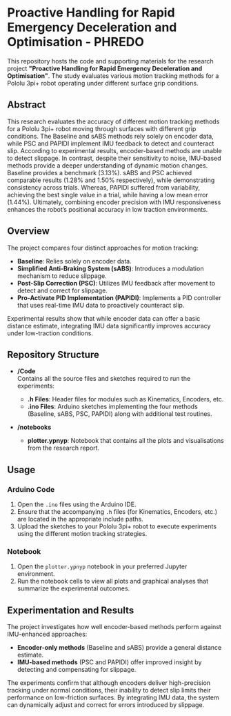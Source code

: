 # Proactive Handling for Rapid Emergency Deceleration and Optimisation - PHREDO

This repository hosts the code and supporting materials for the research project **"Proactive Handling for Rapid Emergency
Deceleration and Optimisation"**. The study evaluates various motion tracking methods for a Pololu 3pi+ robot operating under different surface grip conditions.

## Abstract

This research evaluates the accuracy of different motion tracking methods for a Pololu 3pi+ robot moving through surfaces with different grip conditions. The Baseline and sABS methods rely solely on encoder data, while PSC and PAPIDI implement IMU feedback to detect and counteract slip. According to experimental results, encoder-based methods are unable to detect slippage. In contrast, despite their sensitivity to noise, IMU-based methods provide a deeper understanding of dynamic motion changes. Baseline provides a benchmark (3.13%). sABS and PSC achieved comparable results (1.28% and 1.50% respectively), while demonstrating consistency across trials. Whereas, PAPIDI suffered from variability, achieving the best single value in a trial, while having a low mean error (1.44%). Ultimately, combining encoder precision with IMU responsiveness enhances the robot’s positional accuracy in low traction environments.

## Overview

The project compares four distinct approaches for motion tracking:
- **Baseline**: Relies solely on encoder data.
- **Simplified Anti-Braking System (sABS)**: Introduces a modulation mechanism to reduce slippage.
- **Post-Slip Correction (PSC)**: Utilizes IMU feedback after movement to detect and correct for slippage.
- **Pro-Activate PID Implementation (PAPIDI)**: Implements a PID controller that uses real-time IMU data to proactively counteract slip.

Experimental results show that while encoder data can offer a basic distance estimate, integrating IMU data significantly improves accuracy under low-traction conditions.

## Repository Structure

- **/Code**  
  Contains all the source files and sketches required to run the experiments:
  - **.h Files**: Header files for modules such as Kinematics, Encoders, etc.
  - **.ino Files**: Arduino sketches implementing the four methods (Baseline, sABS, PSC, PAPIDI) along with additional test routines.
  
- **/notebooks**  
  - **plotter.ypnyp**: Notebook that contains all the plots and visualisations from the research report. 

## Usage

### Arduino Code
1. Open the `.ino` files using the Arduino IDE.
2. Ensure that the accompanying `.h` files (for Kinematics, Encoders, etc.) are located in the appropriate include paths.
3. Upload the sketches to your Pololu 3pi+ robot to execute experiments using the different motion tracking strategies.

### Notebook
1. Open the `plotter.ypnyp` notebook in your preferred Jupyter environment.
2. Run the notebook cells to view all plots and graphical analyses that summarize the experimental outcomes.

## Experimentation and Results

The project investigates how well encoder-based methods perform against IMU-enhanced approaches:
- **Encoder-only methods** (Baseline and sABS) provide a general distance estimate.
- **IMU-based methods** (PSC and PAPIDI) offer improved insight by detecting and compensating for slippage.

The experiments confirm that although encoders deliver high-precision tracking under normal conditions, their inability to detect slip limits their performance on low-friction surfaces. By integrating IMU data, the system can dynamically adjust and correct for errors introduced by slippage.


